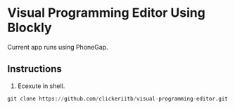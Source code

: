 Visual Programming Editor Using Blockly
=======================================

Current app runs using PhoneGap.

Instructions
------------
1. Ecexute in shell.
```python
git clone https://github.com/clickeriitb/visual-programming-editor.git
```

